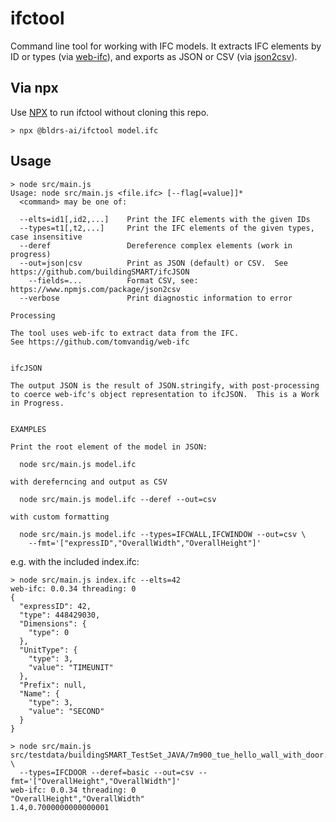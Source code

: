 # ifctool
Command line tool for working with IFC models.  It extracts IFC elements by ID or types (via [web-ifc](https://github.com/tomvandig/web-ifc)), and exports as JSON or CSV (via [json2csv](https://www.npmjs.com/package/json2csv)).

## Via npx
Use [NPX](https://nodejs.dev/learn/the-npx-nodejs-package-runner) to run ifctool without cloning this repo.
```
> npx @bldrs-ai/ifctool model.ifc
```

## Usage

```
> node src/main.js
Usage: node src/main.js <file.ifc> [--flag[=value]]*
  <command> may be one of:

  --elts=id1[,id2,...]    Print the IFC elements with the given IDs
  --types=t1[,t2,...]     Print the IFC elements of the given types, case insensitive
  --deref                 Dereference complex elements (work in progress)
  --out=json|csv          Print as JSON (default) or CSV.  See https://github.com/buildingSMART/ifcJSON
    --fields=...          Format CSV, see: https://www.npmjs.com/package/json2csv
  --verbose               Print diagnostic information to error

Processing

The tool uses web-ifc to extract data from the IFC.
See https://github.com/tomvandig/web-ifc


ifcJSON

The output JSON is the result of JSON.stringify, with post-processing
to coerce web-ifc's object representation to ifcJSON.  This is a Work
in Progress.


EXAMPLES

Print the root element of the model in JSON:

  node src/main.js model.ifc

with dereferncing and output as CSV

  node src/main.js model.ifc --deref --out=csv

with custom formatting

  node src/main.js model.ifc --types=IFCWALL,IFCWINDOW --out=csv \
    --fmt='["expressID","OverallWidth","OverallHeight"]'
```

e.g. with the included index.ifc:

```
> node src/main.js index.ifc --elts=42
web-ifc: 0.0.34 threading: 0
{
  "expressID": 42,
  "type": 448429030,
  "Dimensions": {
    "type": 0
  },
  "UnitType": {
    "type": 3,
    "value": "TIMEUNIT"
  },
  "Prefix": null,
  "Name": {
    "type": 3,
    "value": "SECOND"
  }
}
```

```
> node src/main.js src/testdata/buildingSMART_TestSet_JAVA/7m900_tue_hello_wall_with_door.ifc \
  --types=IFCDOOR --deref=basic --out=csv --fmt='["OverallHeight","OverallWidth"]'
web-ifc: 0.0.34 threading: 0
"OverallHeight","OverallWidth"
1.4,0.7000000000000001
```
